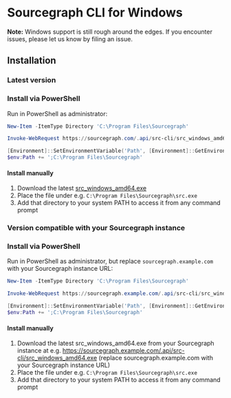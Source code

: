 # Sourcegraph CLI for Windows

**Note:** Windows support is still rough around the edges. If you encounter issues, please let us know by filing an issue.

## Installation

### Latest version

### Install via PowerShell

Run in PowerShell as administrator:

```powershell
New-Item -ItemType Directory 'C:\Program Files\Sourcegraph'

Invoke-WebRequest https://sourcegraph.com/.api/src-cli/src_windows_amd64.exe -OutFile 'C:\Program Files\Sourcegraph\src.exe'

[Environment]::SetEnvironmentVariable('Path', [Environment]::GetEnvironmentVariable('Path', [EnvironmentVariableTarget]::Machine) + ';C:\Program Files\Sourcegraph', [EnvironmentVariableTarget]::Machine)
$env:Path += ';C:\Program Files\Sourcegraph'
```

#### Install manually

1. Download the latest [src_windows_amd64.exe](https://sourcegraph.com/.api/src-cli/src_windows_amd64.exe)
2. Place the file under e.g. `C:\Program Files\Sourcegraph\src.exe`
3. Add that directory to your system PATH to access it from any command prompt

### Version compatible with your Sourcegraph instance

### Install via PowerShell

Run in PowerShell as administrator, but replace `sourcegraph.example.com` with your Sourcegraph instance URL:

```powershell
New-Item -ItemType Directory 'C:\Program Files\Sourcegraph'

Invoke-WebRequest https://sourcegraph.example.com/.api/src-cli/src_windows_amd64.exe -OutFile 'C:\Program Files\Sourcegraph\src.exe'

[Environment]::SetEnvironmentVariable('Path', [Environment]::GetEnvironmentVariable('Path', [EnvironmentVariableTarget]::Machine) + ';C:\Program Files\Sourcegraph', [EnvironmentVariableTarget]::Machine)
$env:Path += ';C:\Program Files\Sourcegraph'
```

#### Install manually

1. Download the latest src_windows_amd64.exe from your Sourcegraph instance at e.g. https://sourcegraph.example.com/.api/src-cli/src_windows_amd64.exe (replace sourcegraph.example.com with your Sourcegraph instance URL)
2. Place the file under e.g. `C:\Program Files\Sourcegraph\src.exe`
3. Add that directory to your system PATH to access it from any command prompt
